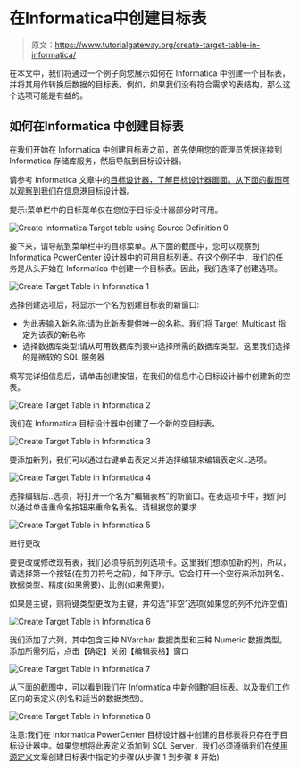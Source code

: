 # 在Informatica中创建目标表

> 原文：<https://www.tutorialgateway.org/create-target-table-in-informatica/>

在本文中，我们将通过一个例子向您展示如何在 Informatica 中创建一个目标表，并将其用作转换后数据的目标表。例如，如果我们没有符合需求的表结构，那么这个选项可能是有益的。

## 如何在Informatica 中创建目标表

在我们开始在 Informatica 中创建目标表之前，首先使用您的管理员凭据连接到 Informatica 存储库服务，然后导航到目标设计器。

请参考 Informatica 文章中的[目标设计器，了解目标设计器画面。从下面的截图可以观察到我们在](https://www.tutorialgateway.org/target-designer-in-informatica/)[信息港](https://www.tutorialgateway.org/informatica/)目标设计器。

提示:菜单栏中的目标菜单仅在您位于目标设计器部分时可用。

![Create Informatica Target table using Source Definition 0](img/42a81e6952f0df7d47fd39c4af4d2621.png)

接下来，请导航到菜单栏中的目标菜单。从下面的截图中，您可以观察到 Informatica PowerCenter 设计器中的可用目标列表。在这个例子中，我们的任务是从头开始在 Informatica 中创建一个目标表。因此，我们选择了创建选项。

![Create Target Table in Informatica 1](img/b1c36cdabad8b41a3acb09824c3e15f9.png)

选择创建选项后，将显示一个名为创建目标表的新窗口:

*   为此表输入新名称:请为此新表提供唯一的名称。我们将 Target_Multicast 指定为该表的新名称
*   选择数据库类型:请从可用数据库列表中选择所需的数据库类型。这里我们选择的是微软的 SQL 服务器

填写完详细信息后，请单击创建按钮，在我们的信息中心目标设计器中创建新的空表。

![Create Target Table in Informatica 2](img/7fed74bb7ace104ed14aae491e38d5a8.png)

我们在 Informatica 目标设计器中创建了一个新的空目标表。

![Create Target Table in Informatica 3](img/f6b9c98fa520725e9384266f4431cc12.png)

要添加新列，我们可以通过右键单击表定义并选择编辑来编辑表定义..选项。

![Create Target Table in Informatica 4](img/eeceac49480e6084cecee507220f8ac0.png)

选择编辑后..选项，将打开一个名为“编辑表格”的新窗口。在表选项卡中，我们可以通过单击重命名按钮来重命名表名。请根据您的要求

![Create Target Table in Informatica 5](img/17bc0690f7385862f64c1402a7919625.png)

进行更改

要更改或修改现有表，我们必须导航到列选项卡。这里我们想添加新的列，所以，请选择第一个按钮(在剪刀符号之前)，如下所示。它会打开一个空行来添加列名、数据类型、精度(如果需要)、比例(如果需要)。

如果是主键，则将键类型更改为主键，并勾选“非空”选项(如果您的列不允许空值)

![Create Target Table in Informatica 6](img/02793fecbb59e6c51c9bedbbbaaed923.png)

我们添加了六列，其中包含三种 NVarchar 数据类型和三种 Numeric 数据类型。添加所需列后，点击【确定】关闭【编辑表格】窗口

![Create Target Table in Informatica 7](img/6d058c86e64d53ab1030aa3348f6bd04.png)

从下面的截图中，可以看到我们在 Informatica 中新创建的目标表。以及我们工作区内的表定义(列名和适当的数据类型)。

![Create Target Table in Informatica 8](img/ff90196d110959ba4bb29fb623bc2899.png)

注意:我们在 Informatica PowerCenter 目标设计器中创建的目标表将只存在于目标设计器中。如果您想将此表定义添加到 SQL Server，我们必须遵循我们在[使用源定义](https://www.tutorialgateway.org/create-informatica-target-table-using-source-definition/)文章创建目标表中指定的步骤(从步骤 1 到步骤 8 开始)